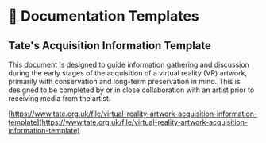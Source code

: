 # 📄 Documentation Templates

## Tate's **Acquisition Information Template**

This document is designed to guide information gathering and discussion during the early stages of the acquisition of a virtual reality (VR) artwork, primarily with conservation and long-term preservation in mind. This is designed to be completed by or in close collaboration with an artist prior to receiving media from the artist.

[https://www.tate.org.uk/file/virtual-reality-artwork-acquisition-information-template](https://www.tate.org.uk/file/virtual-reality-artwork-acquisition-information-template)
